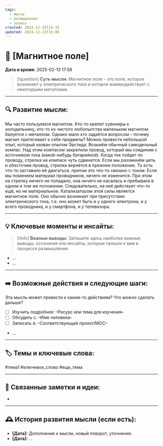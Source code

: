 ```yaml
---
tags:
  - мысль
  - размышление
  - запись
created: 2024-12-18T14:32
updated: 2024-12-23T15:06
---
```


# 💭  [Магнитное поле]

**Дата и время:** 2025-02-13 17:58

> [!question] **Суть мысли:**
> Магнитное поле – это поле, которое возникает у электрического тока и которое взаимодействует с некоторыми металлами.

---

## 🔍 Развитие мысли:

Мы часто пользуемся магнитом. Кто-то крепит сувениры к холодильнику, кто-то из чистого любопытства маленьким магнитом балуется с металлом. Однако мало кто задаётся вопросом – почему магнит притягивает к себе предметы?
Можно провести небольшой опыт, который назван опытом Эрстеда. Возьмём обычный самодельный компас. Над этим компасом закрепили провод, который мы соединим с источником тока (какой-нибудь батарейкой). Когда ток пойдет по проводу, стрелка на компасе чуть сдвинется. Если мы разомкнём цепь и обесточим провод, стрелка вернётся в прежнее положение. То есть что-то заставило её двигаться, притом это что-то связано с током. Если мы поменяем материал проводников, ничего не изменится. При этом на стрелку ничего не попадало, она ничего не касалась и пребывала в одном и том же положении. Следовательно, на неё действует что-то ещё, но не материальное. Катализатором этой силы является магнитное поле. Оно обычно возникает при присутствии электрического тока, т.е. оно может быть и у одного электрона, и у всего проводника, и у смартфона, и у телевизора. 

---

## 💡 Ключевые моменты и инсайты:

> [!info] **Важные выводы:**
> Запишите здесь наиболее важные выводы, осознания или инсайты, которые пришли к вам в процессе размышления.

- ...
- ...

---

## ➡️ Возможные действия и следующие шаги:

Эта мысль может привести к каким-то действиям? Что можно сделать дальше?

- [ ] Изучить подробнее: –Ресурс или тема для изучения–
- [ ] Обсудить с: –Имя человека–
- [ ] Записать в: –Соответствующий проект/MOC–
- ...

---

## 🏷️ Темы и ключевые слова:

#тема1 #ключевое_слово #еще_тема

---

## 🔄 Связанные заметки и идеи:

- 

---

## 🕰️ История развития мысли (если есть):

* **[Дата]:**  Дополнение к мысли, новый поворот, уточнение.
* **[Дата]:**  ...